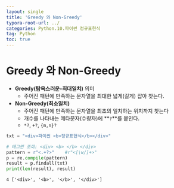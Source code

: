 ```yaml
---
layout: single
title: 'Greedy 와 Non-Greedy'
typora-root-url: ../
categories: Python.10.파이썬 정규표현식
tag: Python
toc: true
---
```


# Greedy 와 Non-Greedy

- **Greedy(탐욕스러운-최대일치)** 의미
    - 주어진 패턴에 만족하는 문자열을 최대한 넓게(길게) 잡아 찾는다.
- **Non-Greedy(최소일치)**
    - 주어진 패턴에 만족하는 문자열을 최초의 일치하는 위치까지 찾는다
    - 개수를 나타내는 메타문자(수량자)에 **`?`**를 붙인다.
    - `*?`, `+?`, `{m,n}?`


```python
txt = "<div>파이썬 <b>정규표현식</b></div>"

# 태그만 조회: <div> <b> </b> </div>
pattern = r"<.+?>"    #r"<[\w/]+>"
p = re.compile(pattern)
result = p.findall(txt)
print(len(result), result)
```

    4 ['<div>', '<b>', '</b>', '</div>']
